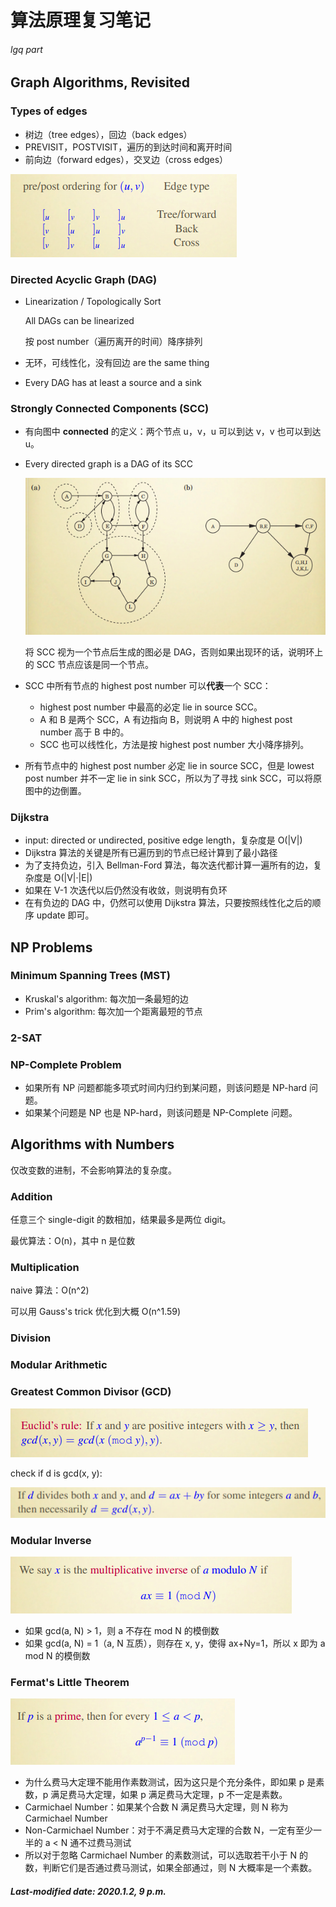 # 算法原理复习笔记

###### lgq part

## Graph Algorithms, Revisited

### Types of edges

+ 树边（tree edges），回边（back edges）
+ PREVISIT，POSTVISIT，遍历的到达时间和离开时间
+ 前向边（forward edges），交叉边（cross edges）

![1577933887175](./images/type-of-trees.png)

### Directed Acyclic Graph (DAG)

+ Linearization / Topologically Sort

  All DAGs can be linearized

  按 post number（遍历离开的时间）降序排列

+ 无环，可线性化，没有回边 are the same thing

+ Every DAG has at least a source and a sink

### Strongly Connected Components (SCC)

+ 有向图中 **connected** 的定义：两个节点 u，v，u 可以到达 v，v 也可以到达 u。

+ Every directed graph is a DAG of its SCC

  ![1577934868651](./images/scc.png)

  将 SCC 视为一个节点后生成的图必是 DAG，否则如果出现环的话，说明环上的 SCC 节点应该是同一个节点。

+ SCC 中所有节点的 highest post number 可以**代表**一个 SCC：

  + highest post number 中最高的必定 lie in source SCC。
  + A 和 B 是两个 SCC，A 有边指向 B，则说明 A 中的 highest post number 高于 B 中的。
  + SCC 也可以线性化，方法是按 highest post number 大小降序排列。

+ 所有节点中的 highest post number 必定 lie in source SCC，但是 lowest post number 并不一定 lie in sink SCC，所以为了寻找 sink SCC，可以将原图中的边倒置。

### Dijkstra

+ input: directed or undirected, positive edge length，复杂度是 O(|V|)
+ Dijkstra 算法的关键是所有已遍历到的节点已经计算到了最小路径
+ 为了支持负边，引入 Bellman-Ford 算法，每次迭代都计算一遍所有的边，复杂度是 O(|V|·|E|)
+ 如果在 V-1 次迭代以后仍然没有收敛，则说明有负环
+ 在有负边的 DAG 中，仍然可以使用 Dijkstra 算法，只要按照线性化之后的顺序 update 即可。

## NP Problems

### Minimum Spanning Trees (MST)

+ Kruskal's algorithm: 每次加一条最短的边
+ Prim's algorithm: 每次加一个距离最短的节点

### 2-SAT

### NP-Complete Problem

+ 如果所有 NP 问题都能多项式时间内归约到某问题，则该问题是 NP-hard 问题。
+ 如果某个问题是 NP 也是 NP-hard，则该问题是 NP-Complete 问题。

## Algorithms with Numbers

仅改变数的进制，不会影响算法的复杂度。

### Addition

任意三个 single-digit 的数相加，结果最多是两位 digit。

最优算法：O(n)，其中 n 是位数

### Multiplication

naive 算法：O(n^2)

可以用 Gauss's trick 优化到大概 O(n^1.59)

### Division

### Modular Arithmetic

### Greatest Common Divisor (GCD)

![1577955611882](./images/gcd.png)

check if d is gcd(x, y):

![1577955942672](./images/gcd2.png)

### Modular Inverse

![1577968710999](./images/modular-inverse.png)

+ 如果 gcd(a, N) > 1，则 a 不存在 mod N 的模倒数
+ 如果 gcd(a, N) = 1（a, N 互质），则存在 x, y，使得 ax+Ny=1，所以 x 即为 a mod N 的模倒数

### Fermat's Little Theorem

![1577969755573](./images/fermat.png)

+ 为什么费马大定理不能用作素数测试，因为这只是个充分条件，即如果 p 是素数，p 满足费马大定理，如果 p 满足费马大定理，p 不一定是素数。
+ Carmichael Number：如果某个合数 N 满足费马大定理，则 N 称为 Carmichael Number
+ Non-Carmichael Number：对于不满足费马大定理的合数 N，一定有至少一半的 a < N 通不过费马测试
+ 所以对于忽略 Carmichael Number 的素数测试，可以选取若干小于 N 的数，判断它们是否通过费马测试，如果全部通过，则 N 大概率是一个素数。

##### Last-modified date: 2020.1.2, 9 p.m.